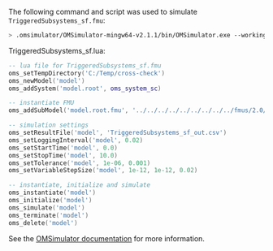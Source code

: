 The following command and script was used to simulate `TriggeredSubsystems_sf.fmu`:
```bash
> .omsimulator/OMSimulator-mingw64-v2.1.1/bin/OMSimulator.exe --workingDir=results/2.0/me/win64/OMSimulator/v2.1.1/DS_FMU_Export_from_Simulink/2.2.0/TriggeredSubsystems_sf --stripRoot=true --skipCSVHeader=true --addParametersToCSV=true --suppressPath=true --timeout=60 TriggeredSubsystems_sf.lua
```

TriggeredSubsystems_sf.lua:
```lua
-- lua file for TriggeredSubsystems_sf.fmu
oms_setTempDirectory('C:/Temp/cross-check')
oms_newModel('model')
oms_addSystem('model.root', oms_system_sc)

-- instantiate FMU
oms_addSubModel('model.root.fmu', '../../../../../../../../../fmus/2.0/me/win64/DS_FMU_Export_from_Simulink/2.2.0/TriggeredSubsystems_sf/TriggeredSubsystems_sf.fmu')

-- simulation settings
oms_setResultFile('model', 'TriggeredSubsystems_sf_out.csv')
oms_setLoggingInterval('model', 0.02)
oms_setStartTime('model', 0.0)
oms_setStopTime('model', 10.0)
oms_setTolerance('model', 1e-06, 0.001)
oms_setVariableStepSize('model', 1e-12, 1e-12, 0.02)

-- instantiate, initialize and simulate
oms_instantiate('model')
oms_initialize('model')
oms_simulate('model')
oms_terminate('model')
oms_delete('model')
```
See the [OMSimulator documentation](https://openmodelica.org/doc/OMSimulator/master/html/index.html) for more information.

